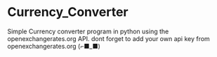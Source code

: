 # Currency_Converter

Simple Currency converter program in python using the openexchangerates.org API. dont forget to add your own api key from openexchangerates.org (⌐■_■)
